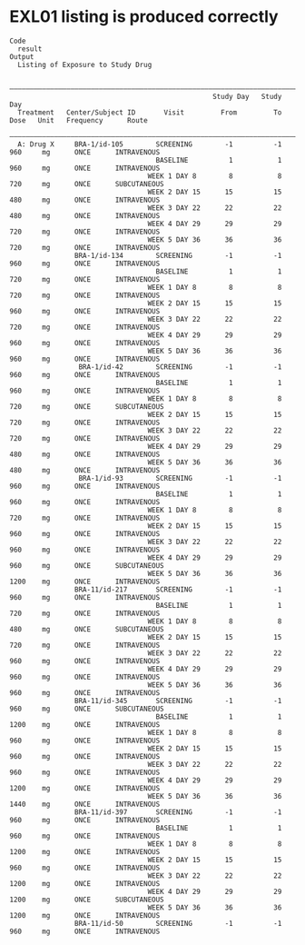 # EXL01 listing is produced correctly

    Code
      result
    Output
      Listing of Exposure to Study Drug
      
      ——————————————————————————————————————————————————————————————————————————————————————————————————————————————
                                                      Study Day   Study Day                                         
      Treatment   Center/Subject ID       Visit         From         To       Dose   Unit   Frequency      Route    
      ——————————————————————————————————————————————————————————————————————————————————————————————————————————————
      A: Drug X     BRA-1/id-105        SCREENING        -1          -1       960     mg      ONCE      INTRAVENOUS 
                                        BASELINE          1           1       960     mg      ONCE      INTRAVENOUS 
                                      WEEK 1 DAY 8        8           8       720     mg      ONCE      SUBCUTANEOUS
                                      WEEK 2 DAY 15      15          15       480     mg      ONCE      INTRAVENOUS 
                                      WEEK 3 DAY 22      22          22       480     mg      ONCE      INTRAVENOUS 
                                      WEEK 4 DAY 29      29          29       720     mg      ONCE      INTRAVENOUS 
                                      WEEK 5 DAY 36      36          36       720     mg      ONCE      INTRAVENOUS 
                    BRA-1/id-134        SCREENING        -1          -1       960     mg      ONCE      INTRAVENOUS 
                                        BASELINE          1           1       720     mg      ONCE      INTRAVENOUS 
                                      WEEK 1 DAY 8        8           8       720     mg      ONCE      INTRAVENOUS 
                                      WEEK 2 DAY 15      15          15       960     mg      ONCE      INTRAVENOUS 
                                      WEEK 3 DAY 22      22          22       720     mg      ONCE      INTRAVENOUS 
                                      WEEK 4 DAY 29      29          29       960     mg      ONCE      INTRAVENOUS 
                                      WEEK 5 DAY 36      36          36       960     mg      ONCE      INTRAVENOUS 
                     BRA-1/id-42        SCREENING        -1          -1       960     mg      ONCE      INTRAVENOUS 
                                        BASELINE          1           1       960     mg      ONCE      INTRAVENOUS 
                                      WEEK 1 DAY 8        8           8       720     mg      ONCE      SUBCUTANEOUS
                                      WEEK 2 DAY 15      15          15       720     mg      ONCE      INTRAVENOUS 
                                      WEEK 3 DAY 22      22          22       720     mg      ONCE      INTRAVENOUS 
                                      WEEK 4 DAY 29      29          29       480     mg      ONCE      INTRAVENOUS 
                                      WEEK 5 DAY 36      36          36       480     mg      ONCE      INTRAVENOUS 
                     BRA-1/id-93        SCREENING        -1          -1       960     mg      ONCE      INTRAVENOUS 
                                        BASELINE          1           1       960     mg      ONCE      INTRAVENOUS 
                                      WEEK 1 DAY 8        8           8       720     mg      ONCE      INTRAVENOUS 
                                      WEEK 2 DAY 15      15          15       960     mg      ONCE      INTRAVENOUS 
                                      WEEK 3 DAY 22      22          22       960     mg      ONCE      INTRAVENOUS 
                                      WEEK 4 DAY 29      29          29       960     mg      ONCE      SUBCUTANEOUS
                                      WEEK 5 DAY 36      36          36       1200    mg      ONCE      INTRAVENOUS 
                    BRA-11/id-217       SCREENING        -1          -1       960     mg      ONCE      INTRAVENOUS 
                                        BASELINE          1           1       720     mg      ONCE      INTRAVENOUS 
                                      WEEK 1 DAY 8        8           8       480     mg      ONCE      SUBCUTANEOUS
                                      WEEK 2 DAY 15      15          15       720     mg      ONCE      INTRAVENOUS 
                                      WEEK 3 DAY 22      22          22       960     mg      ONCE      INTRAVENOUS 
                                      WEEK 4 DAY 29      29          29       960     mg      ONCE      INTRAVENOUS 
                                      WEEK 5 DAY 36      36          36       960     mg      ONCE      INTRAVENOUS 
                    BRA-11/id-345       SCREENING        -1          -1       960     mg      ONCE      SUBCUTANEOUS
                                        BASELINE          1           1       1200    mg      ONCE      INTRAVENOUS 
                                      WEEK 1 DAY 8        8           8       960     mg      ONCE      INTRAVENOUS 
                                      WEEK 2 DAY 15      15          15       960     mg      ONCE      INTRAVENOUS 
                                      WEEK 3 DAY 22      22          22       960     mg      ONCE      INTRAVENOUS 
                                      WEEK 4 DAY 29      29          29       1200    mg      ONCE      INTRAVENOUS 
                                      WEEK 5 DAY 36      36          36       1440    mg      ONCE      INTRAVENOUS 
                    BRA-11/id-397       SCREENING        -1          -1       960     mg      ONCE      INTRAVENOUS 
                                        BASELINE          1           1       960     mg      ONCE      INTRAVENOUS 
                                      WEEK 1 DAY 8        8           8       1200    mg      ONCE      INTRAVENOUS 
                                      WEEK 2 DAY 15      15          15       960     mg      ONCE      INTRAVENOUS 
                                      WEEK 3 DAY 22      22          22       1200    mg      ONCE      INTRAVENOUS 
                                      WEEK 4 DAY 29      29          29       1200    mg      ONCE      SUBCUTANEOUS
                                      WEEK 5 DAY 36      36          36       1200    mg      ONCE      INTRAVENOUS 
                    BRA-11/id-50        SCREENING        -1          -1       960     mg      ONCE      INTRAVENOUS 

